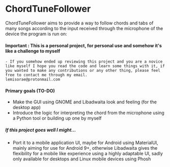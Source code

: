 # ChordTuneFollower
ChordTuneFollower aims to provide a way to follow chords and tabs of many songs according to the input received through the microphone of the device the program is run on:

#### Important :  This is a personal project, for personal use and somehow it's like a challenge to myself
    - If you somehow ended up reviewing this project and you are a novice like myself I hope you read the code and learn some things with it, if you wanted to make any contributions or any other thing, please feel free to contact me through my email.
    lemisorae@protonmail.com
####

#### Primary goals (TO-DO)
- Make the GUI using GNOME and Libadwaita look and feeling (for the desktop app)
- Introduce the logic for interpreting the chord from the microphone using a Python tool or building up one by myself

##### If this project goes well I might...
- Port it to a mobile application UI, maybe for Android using MaterialUI, mainly aiming for use for Android 9+, otherwise Libadwaita gives the flexibility for a mobile like experience using a highly adaptable UI, sadly only available for desktops and Linux mobile devices using Phosh
